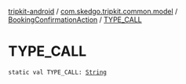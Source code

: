 [tripkit-android](../../index.md) / [com.skedgo.tripkit.common.model](../index.md) / [BookingConfirmationAction](index.md) / [TYPE_CALL](./-t-y-p-e_-c-a-l-l.md)

# TYPE_CALL

`static val TYPE_CALL: `[`String`](https://kotlinlang.org/api/latest/jvm/stdlib/kotlin/-string/index.html)